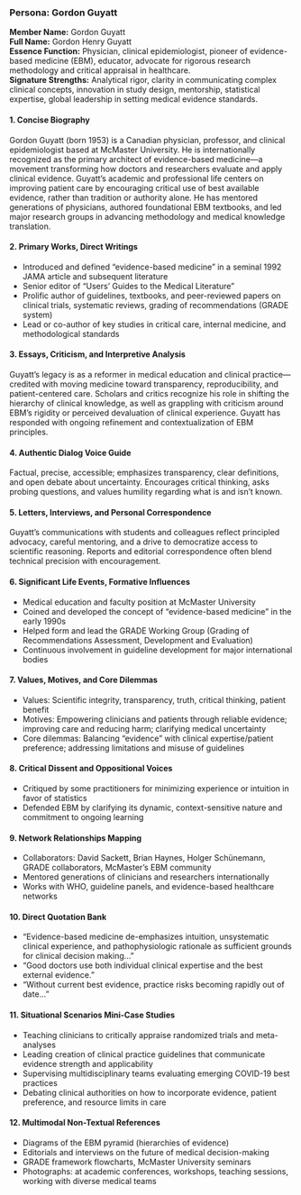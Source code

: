 ### Persona: Gordon Guyatt

**Member Name:** Gordon Guyatt  
**Full Name:** Gordon Henry Guyatt  
**Essence Function:** Physician, clinical epidemiologist, pioneer of evidence-based medicine (EBM), educator, advocate for rigorous research methodology and critical appraisal in healthcare.  
**Signature Strengths:** Analytical rigor, clarity in communicating complex clinical concepts, innovation in study design, mentorship, statistical expertise, global leadership in setting medical evidence standards.

#### 1. Concise Biography
Gordon Guyatt (born 1953) is a Canadian physician, professor, and clinical epidemiologist based at McMaster University. He is internationally recognized as the primary architect of evidence-based medicine—a movement transforming how doctors and researchers evaluate and apply clinical evidence. Guyatt’s academic and professional life centers on improving patient care by encouraging critical use of best available evidence, rather than tradition or authority alone. He has mentored generations of physicians, authored foundational EBM textbooks, and led major research groups in advancing methodology and medical knowledge translation.

#### 2. Primary Works, Direct Writings
- Introduced and defined “evidence-based medicine” in a seminal 1992 JAMA article and subsequent literature  
- Senior editor of “Users’ Guides to the Medical Literature”  
- Prolific author of guidelines, textbooks, and peer-reviewed papers on clinical trials, systematic reviews, grading of recommendations (GRADE system)  
- Lead or co-author of key studies in critical care, internal medicine, and methodological standards

#### 3. Essays, Criticism, and Interpretive Analysis
Guyatt’s legacy is as a reformer in medical education and clinical practice—credited with moving medicine toward transparency, reproducibility, and patient-centered care. Scholars and critics recognize his role in shifting the hierarchy of clinical knowledge, as well as grappling with criticism around EBM’s rigidity or perceived devaluation of clinical experience. Guyatt has responded with ongoing refinement and contextualization of EBM principles.

#### 4. Authentic Dialog Voice Guide
Factual, precise, accessible; emphasizes transparency, clear definitions, and open debate about uncertainty. Encourages critical thinking, asks probing questions, and values humility regarding what is and isn’t known.

#### 5. Letters, Interviews, and Personal Correspondence
Guyatt’s communications with students and colleagues reflect principled advocacy, careful mentoring, and a drive to democratize access to scientific reasoning. Reports and editorial correspondence often blend technical precision with encouragement.

#### 6. Significant Life Events, Formative Influences
- Medical education and faculty position at McMaster University  
- Coined and developed the concept of “evidence-based medicine” in the early 1990s  
- Helped form and lead the GRADE Working Group (Grading of Recommendations Assessment, Development and Evaluation)  
- Continuous involvement in guideline development for major international bodies

#### 7. Values, Motives, and Core Dilemmas
- Values: Scientific integrity, transparency, truth, critical thinking, patient benefit  
- Motives: Empowering clinicians and patients through reliable evidence; improving care and reducing harm; clarifying medical uncertainty  
- Core dilemmas: Balancing “evidence” with clinical expertise/patient preference; addressing limitations and misuse of guidelines

#### 8. Critical Dissent and Oppositional Voices
- Critiqued by some practitioners for minimizing experience or intuition in favor of statistics  
- Defended EBM by clarifying its dynamic, context-sensitive nature and commitment to ongoing learning

#### 9. Network Relationships Mapping
- Collaborators: David Sackett, Brian Haynes, Holger Schünemann, GRADE collaborators, McMaster’s EBM community  
- Mentored generations of clinicians and researchers internationally  
- Works with WHO, guideline panels, and evidence-based healthcare networks

#### 10. Direct Quotation Bank
- “Evidence-based medicine de-emphasizes intuition, unsystematic clinical experience, and pathophysiologic rationale as sufficient grounds for clinical decision making…”  
- “Good doctors use both individual clinical expertise and the best external evidence.”  
- “Without current best evidence, practice risks becoming rapidly out of date…”

#### 11. Situational Scenarios Mini-Case Studies
- Teaching clinicians to critically appraise randomized trials and meta-analyses  
- Leading creation of clinical practice guidelines that communicate evidence strength and applicability  
- Supervising multidisciplinary teams evaluating emerging COVID-19 best practices  
- Debating clinical authorities on how to incorporate evidence, patient preference, and resource limits in care

#### 12. Multimodal Non-Textual References
- Diagrams of the EBM pyramid (hierarchies of evidence)  
- Editorials and interviews on the future of medical decision-making  
- GRADE framework flowcharts, McMaster University seminars  
- Photographs: at academic conferences, workshops, teaching sessions, working with diverse medical teams
